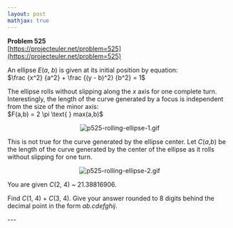 ```yaml
---
layout: post
mathjax: true
---
```

**Problem 525**  
[https://projecteuler.net/problem=525](https://projecteuler.net/problem=525)

<p>An ellipse <var>E</var>(<var>a</var>, <var>b</var>) is given at its initial position by equation:<br />
$\frac {x^2} {a^2} + \frac {(y - b)^2} {b^2} = 1$</p>

<p>The ellipse rolls without slipping along the <var>x</var> axis for one complete turn. Interestingly, the length of the curve generated by a focus is independent from the size of the minor axis:<br />
$F(a,b) =  2 \pi \text{ } max(a,b)$</p>

<div align="center"><img src="project/images/p525-rolling-ellipse-1.gif" alt="p525-rolling-ellipse-1.gif" /></div>

<p>This is not true for the curve generated by the ellipse center. Let <var>C</var>(<var>a</var>,<var>b</var>) be the length of the curve generated by the center of the ellipse as it rolls without slipping for one turn.</p>

<div align="center"><img src="project/images/p525-rolling-ellipse-2.gif" alt="p525-rolling-ellipse-2.gif" /></div>

<p>You are given <var>C</var>(2, 4) ~ 21.38816906.</p>

<p>Find <var>C</var>(1, 4) + <var>C</var>(3, 4). Give your answer rounded to 8 digits behind the decimal point in the form <i>ab.cdefghij</i>.</p>
---

